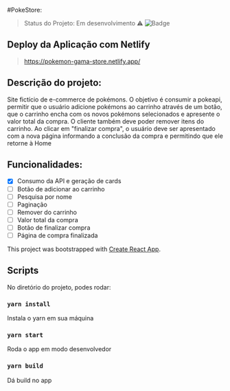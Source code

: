 #PokeStore:
> Status do Projeto: Em desenvolvimento :warning:
![Badge](https://img.shields.io/static/v1?label=Evolucao&message=50%&color=yellow&style=for-the-badge&logo=)

## Deploy da Aplicação com Netlify
> https://pokemon-gama-store.netlify.app/

## Descrição do projeto:
Site fictício de e-commerce de pokémons. O objetivo é consumir a pokeapi, permitir que o usuário adicione pokémons ao carrinho através de um botão, que o carrinho encha com os novos pokémons selecionados e apresente o valor total da compra. O cliente também deve poder remover itens do carrinho. Ao clicar em "finalizar compra", o usuário deve ser apresentado com a nova página informando a conclusão da compra e permitindo que ele retorne à Home

## Funcionalidades:
- [X] Consumo da API e geração de cards
- [ ] Botão de adicionar ao carrinho
- [ ] Pesquisa por nome
- [ ] Paginação
- [ ] Remover do carrinho
- [ ] Valor total da compra
- [ ] Botão de finalizar compra
- [ ] Página de compra finalizada

This project was bootstrapped with [Create React App](https://github.com/facebook/create-react-app).



## Scripts
No diretório do projeto, podes rodar:

### `yarn install`
Instala o yarn em sua máquina

### `yarn start`
Roda o app em modo desenvolvedor

### `yarn build`
Dá build no app

